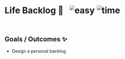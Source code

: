 # Life Backlog 🚀 &nbsp; ![easy](https://img.shields.io/badge/-Easy-brightgreen) ![time](https://img.shields.io/badge/%E2%8F%B0-10m-blue) 

&nbsp;
## Goals / Outcomes ✨
- Design a personal backlog

